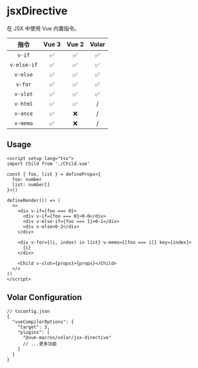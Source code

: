 # jsxDirective

<StabilityLevel level="experimental" />

在 JSX 中使用 Vue 内置指令。

|    指令     |       Vue 3        |       Vue 2        |       Volar        |
| :---------: | :----------------: | :----------------: | :----------------: |
|   `v-if`    | :white_check_mark: | :white_check_mark: | :white_check_mark: |
| `v-else-if` | :white_check_mark: | :white_check_mark: | :white_check_mark: |
|  `v-else`   | :white_check_mark: | :white_check_mark: | :white_check_mark: |
|   `v-for`   | :white_check_mark: | :white_check_mark: | :white_check_mark: |
|  `v-slot`   | :white_check_mark: | :white_check_mark: | :white_check_mark: |
|  `v-html`   | :white_check_mark: | :white_check_mark: |         /          |
|  `v-once`   | :white_check_mark: |        :x:         |         /          |
|  `v-memo`   | :white_check_mark: |        :x:         |         /          |

## Usage

```vue
<script setup lang="tsx">
import Child from './Child.vue'

const { foo, list } = defineProps<{
  foo: number
  list: number[]
}>()

defineRender(() => (
  <>
    <div v-if={foo === 0}>
      <div v-if={foo === 0}>0-0</div>
      <div v-else-if={foo === 1}>0-1</div>
      <div v-else>0-2</div>
    </div>

    <div v-for={(i, index) in list} v-memo={[foo === i]} key={index}>
      {i}
    </div>

    <Child v-slot={props}>{props}</Child>
  </>
))
</script>
```

## Volar Configuration

```jsonc {6}
// tsconfig.json
{
  "vueCompilerOptions": {
    "target": 3,
    "plugins": [
      "@vue-macros/volar/jsx-directive"
      // ...更多功能
    ]
  }
}
```
